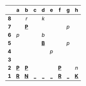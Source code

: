 |     |  a  |  b  |  c  |  d  |  e  |  f  |  g  |  h  |
|:---:|:---:|:---:|:---:|:---:|:---:|:---:|:---:|:---:|
|  **8**  |     |  _r_  |     |  _k_  |     |     |     |     |
|  **7**  |     |  [**P**](https://github.com/grim-kalman)  |     |     |     |     |  _p_  |     |
|  **6**  |  _p_  |     |     |  _b_  |     |     |     |     |
|  **5**  |     |     |     |  [**B**](http://localhost:8080/api/chess/select?square=d5)  |     |     |  _p_  |     |
|  **4**  |     |     |     |     |  _p_  |     |     |     |
|  **3**  |     |     |     |     |     |     |     |     |
|  **2**  |  [**P**](http://localhost:8080/api/chess/select?square=a2)  |  [**P**](http://localhost:8080/api/chess/select?square=b2)  |     |     |     |  [**P**](http://localhost:8080/api/chess/select?square=f2)  |     |  _n_  |
|  **1**  |  [**R**](https://github.com/grim-kalman)  |  [**N**](http://localhost:8080/api/chess/select?square=b1)  |  [_](http://localhost:8080/api/chess/play?move=f1c1)  |  [_](http://localhost:8080/api/chess/play?move=f1d1)  |  [_](http://localhost:8080/api/chess/play?move=f1e1)  |  [**R**](http://localhost:8080/api/chess/select?square=f1)  |  [_](http://localhost:8080/api/chess/play?move=f1g1)  |  [**K**](http://localhost:8080/api/chess/select?square=h1)  |
